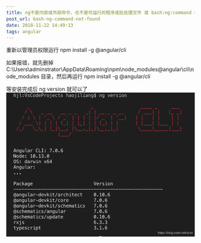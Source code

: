 ```yaml
---
title: ng不是内部或外部命令，也不是可运行的程序或批处理文件 或 bash:ng:command not found
post_url: bash-ng-command-not-found
date: 2018-11-22 14:49:13
tags: angular
---
```

重新以管理员权限运行 npm install -g @angular/cli

如果报错，就先删掉 C:\Users\adminstrator\AppData\Roaming\npm\node_modules\@angular\cli\node_modules 目录，然后再运行 npm install -g @angular/cli

等安装完成后 ng version 就可以了
![](/images/20181122191859785.png)